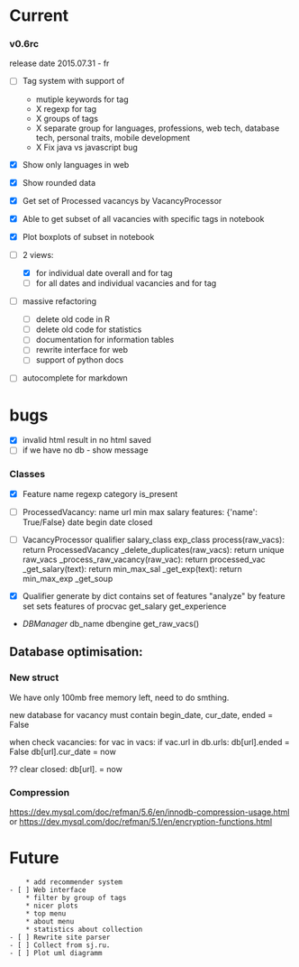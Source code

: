 Current
==========

### v0.6rc
release date 2015.07.31 - fr
- [ ] Tag system with support of
    * mutiple keywords for tag
    * X regexp for tag
    * X groups of tags
    * X separate group for languages, professions, web tech, database tech, personal traits, mobile development
    * X Fix java vs javascript bug

- [X] Show only languages in web
- [X] Show rounded data
- [X] Get set of Processed vacancys by VacancyProcessor
- [X] Able to get subset of all vacancies with specific tags in notebook
- [X] Plot boxplots of subset in notebook
- [ ] 2 views:
    - [X] for individual date overall and for tag
    - [ ] for all dates and individual vacancies and for tag 
- [ ] massive refactoring
    - [ ] delete old code in R
    - [ ] delete old code for statistics
    - [ ] documentation for information tables
    - [ ] rewrite interface for web
    - [ ] support of python docs
    
- [ ] autocomplete for markdown
# bugs
- [X] invalid html result in no html saved
- [ ] if we have no db - show message

### Classes
- [X] Feature
name
regexp
category
is_present

- [ ] ProcessedVacancy:
name
url
min max salary
features: {'name': True/False}
date begin
date closed

- [ ] VacancyProcessor
qualifier
salary_class
exp_class
process(raw_vacs): return ProcessedVacancy
_delete_duplicates(raw_vacs): return unique raw_vacs
_process_raw_vacancy(raw_vac): return processed_vac
_get_salary(text): return min_max_sal
_get_exp(text): return min_max_exp
_get_soup

- [X] Qualifier
generate by dict
contains set of features 
"analyze" by feature set sets features of procvac
get_salary
get_experience

- *DBManager*
db_name
dbengine
get_raw_vacs()


Database optimisation:
--------
### New struct
We have only 100mb free memory left, need to do smthing.

new database for vacancy must contain begin_date, cur_date, ended = False

when check vacancies:
    for vac in vacs:
        if vac.url in db.urls:
            db[url].ended = False
            db[url].cur_date = now

??
clear closed:
    db[url]. = now

### Compression
https://dev.mysql.com/doc/refman/5.6/en/innodb-compression-usage.html
or https://dev.mysql.com/doc/refman/5.1/en/encryption-functions.html

Future
===========
        * add recommender system
    - [ ] Web interface
        * filter by group of tags
        * nicer plots
        * top menu
        * about menu
        * statistics about collection
    - [ ] Rewrite site parser
    - [ ] Collect from sj.ru.
    - [ ] Plot uml diagramm
